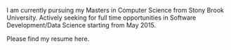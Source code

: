 I am currently pursuing my Masters in Computer Science from Stony Brook University. Actively seeking for full time opportunities in Software Development/Data Science starting from May 2015.

Please find my resume here.
